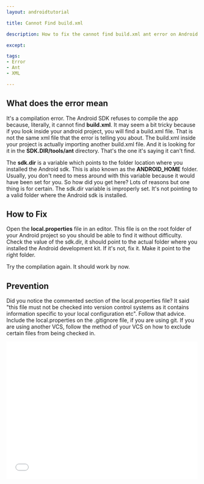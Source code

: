 ```yaml
---
layout: androidtutorial

title: Cannot Find build.xml

description: How to fix the cannot find build.xml ant error on Android

except:

tags:
- Error
- Ant
- XML

---
```



## What does the error mean

It's a compilation error. The Android SDK refuses to compile the app because, literally, it cannot find **build.xml**. It may seem a bit tricky because if you look inside your android project, you will find a build.xml file. That is not the same xml file that the error is telling you about. The build.xml inside your project is actually importing another build.xml file. And it is looking for it in the **SDK.DIR/tools/ant** directory. That's the one it's saying it can't find. 

The **sdk.dir** is a variable which points to the folder location where you installed the Android sdk. This is also known as the **ANDROID\_HOME** folder. Usually, you don't need to mess around with this variable because it would have been set for you. So how did you get here? Lots of reasons but one thing is for certain. The sdk.dir variable is improperly set. It's not pointing to a valid folder where the Android sdk is installed. 

## How to Fix

Open the **local.properties** file in an editor. This file is on the root folder of your Android project so you should be able to find it without difficulty. Check the value of the sdk.dir, it should point to the actual folder where you installed the Android development kit. If it's not, fix it. Make it point to the right folder. 

Try the compilation again. It should work by now.

## Prevention

Did you notice the commented section of the local.properties file? It said "this file must not be checked into version control systems as it contains information specific to your local configuration etc". Follow that advice. Include the local.properties on the .gitignore file, if you are using git. If you are using another VCS, follow the method of your VCS on how to exclude certain files from being checked in.

<div class="video-container">
<iframe src="//player.vimeo.com/video/108198684?title=0&amp;byline=0&amp;portrait=0" width="500" height="359" frameborder="0" webkitallowfullscreen mozallowfullscreen allowfullscreen></iframe>
</div>
